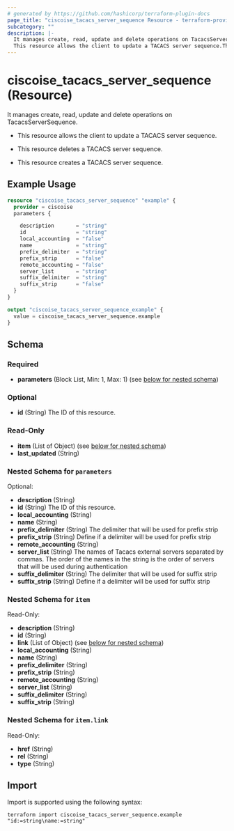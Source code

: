```yaml
---
# generated by https://github.com/hashicorp/terraform-plugin-docs
page_title: "ciscoise_tacacs_server_sequence Resource - terraform-provider-ciscoise"
subcategory: ""
description: |-
  It manages create, read, update and delete operations on TacacsServerSequence.
  This resource allows the client to update a TACACS server sequence.This resource deletes a TACACS server sequence.This resource creates a TACACS server sequence.
---
```


# ciscoise_tacacs_server_sequence (Resource)

It manages create, read, update and delete operations on TacacsServerSequence.

- This resource allows the client to update a TACACS server sequence.

- This resource deletes a TACACS server sequence.

- This resource creates a TACACS server sequence.

## Example Usage

```terraform
resource "ciscoise_tacacs_server_sequence" "example" {
  provider = ciscoise
  parameters {

    description       = "string"
    id                = "string"
    local_accounting  = "false"
    name              = "string"
    prefix_delimiter  = "string"
    prefix_strip      = "false"
    remote_accounting = "false"
    server_list       = "string"
    suffix_delimiter  = "string"
    suffix_strip      = "false"
  }
}

output "ciscoise_tacacs_server_sequence_example" {
  value = ciscoise_tacacs_server_sequence.example
}
```

<!-- schema generated by tfplugindocs -->
## Schema

### Required

- **parameters** (Block List, Min: 1, Max: 1) (see [below for nested schema](#nestedblock--parameters))

### Optional

- **id** (String) The ID of this resource.

### Read-Only

- **item** (List of Object) (see [below for nested schema](#nestedatt--item))
- **last_updated** (String)

<a id="nestedblock--parameters"></a>
### Nested Schema for `parameters`

Optional:

- **description** (String)
- **id** (String) The ID of this resource.
- **local_accounting** (String)
- **name** (String)
- **prefix_delimiter** (String) The delimiter that will be used for prefix strip
- **prefix_strip** (String) Define if a delimiter will be used for prefix strip
- **remote_accounting** (String)
- **server_list** (String) The names of Tacacs external servers separated by commas.
The order of the names in the string is the order of servers that will be used during authentication
- **suffix_delimiter** (String) The delimiter that will be used for suffix strip
- **suffix_strip** (String) Define if a delimiter will be used for suffix strip


<a id="nestedatt--item"></a>
### Nested Schema for `item`

Read-Only:

- **description** (String)
- **id** (String)
- **link** (List of Object) (see [below for nested schema](#nestedobjatt--item--link))
- **local_accounting** (String)
- **name** (String)
- **prefix_delimiter** (String)
- **prefix_strip** (String)
- **remote_accounting** (String)
- **server_list** (String)
- **suffix_delimiter** (String)
- **suffix_strip** (String)

<a id="nestedobjatt--item--link"></a>
### Nested Schema for `item.link`

Read-Only:

- **href** (String)
- **rel** (String)
- **type** (String)

## Import

Import is supported using the following syntax:

```shell
terraform import ciscoise_tacacs_server_sequence.example "id:=string\name:=string"
```
